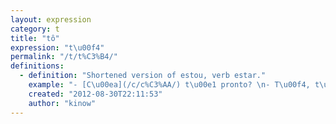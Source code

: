 ```yaml
---
layout: expression
category: t
title: "tô"
expression: "t\u00f4"
permalink: "/t/t%C3%B4/"
definitions:
  - definition: "Shortened version of estou, verb estar."
    example: "- [C\u00ea](/c/c%C3%AA/) t\u00e1 pronto? \n- T\u00f4, t\u00f4 sim."
    created: "2012-08-30T22:11:53"
    author: "kinow"
---
```

